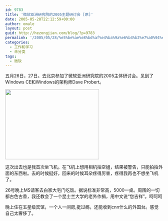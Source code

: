```yaml
---
id: 9783
title: '微软亚洲研究院的2005主题研讨会 [原]'
date: 2005-05-28T22:12:59+00:00
author: omale
layout: post
guid: http://hezongjian.com/blog/?p=9783
permalink: '/2005/05/28/%e5%be%ae%e8%bd%af%e4%ba%9a%e6%b4%b2%e7%a0%94%e7%a9%b6%e9%99%a2%e7%9a%842005%e4%b8%bb%e4%bd%93%e7%a0%94%e8%ae%a8%e4%bc%9a-%e5%8e%9f/'
categories:
  - 工作和学习
  - 未分类
tags:
  - 微软
---
```

五月26日，27日。去北京参加了微软亚洲研究院的2005主体研讨会。见到了Windows&nbsp;CE和Windows的架构师Dave&nbsp;Probert。

[<img alt="" class="aligncenter size-medium wp-image-10325" height="224" src="http://hezongjian.com/blog/wp-content/uploads/2005/05/dave-300x224.jpg" title="dave" width="300" />](http://hezongjian.com/blog/wp-content/uploads/2005/05/dave.jpg)

这次出去也是我首次坐飞机。在飞机上想用相机拍空姐，结果被警告，只能拍拍外面的东西啦。去的时候挺好，回来的时候耳朵疼得厉害，疼得我再也不想坐飞机了。

26号晚上MS请客去白家大宅门吃饭。据说标准非常高，5000一桌。周围的一切都古色古香，我还教会了一个昆士兰大学的老外作揖，用中文说&ldquo;您吉祥&rdquo;。呵呵呵

晚上住在五星级宾馆，一个人一间房,挺过瘾，还能收到cnn什么的外国台。感觉自己太奢侈了。

&nbsp;